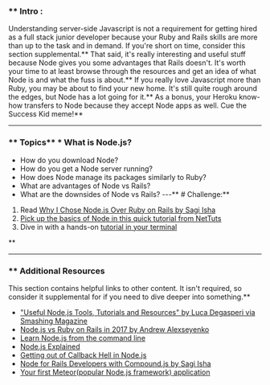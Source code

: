### ** Intro :
>
Understanding server-side Javascript is not a requirement for getting hired as a full stack junior developer because your Ruby and Rails skills are more than up to the task and in demand.  If you're short on time, consider this section supplemental.** That said, it's really interesting and useful stuff because Node gives you some advantages that Rails doesn't.  It's worth your time to at least browse through the resources and get an idea of what Node is and what the fuss is about.** If you really love Javascript more than Ruby, you may be about to find your new home.  It's still quite rough around the edges, but Node has a lot going for it.** As a bonus, your Heroku know-how transfers to Node because they accept Node apps as well.  Cue the Success Kid meme!** 

---


### ** Topics** * What is Node.js?
* How do you download Node?
* How do you get a Node server running?
* How does Node manage its packages similarly to Ruby?
* What are advantages of Node vs Rails?
* What are the downsides of Node vs Rails?
---** # Challenge:** <div class="lesson-content__panel" markdown="1">
1. Read [Why I Chose Node.js Over Ruby on Rails by Sagi Isha](https://medium.com/what-i-learned-building/905b0d7d15c3)
2. [Pick up the basics of Node in this quick tutorial from NetTuts](http://net.tutsplus.com/tutorials/javascript-ajax/node-js-for-beginners/)
3. Dive in with a hands-on [tutorial in your terminal](https://github.com/workshopper/learnyounode)
</div>** 

---


### ** Additional Resources
This section contains helpful links to other content. It isn't required, so consider it supplemental for if you need to dive deeper into something.** 

* ["Useful Node.js Tools, Tutorials and Resources" by Luca Degasperi via Smashing Magazine](http://coding.smashingmagazine.com/2011/09/16/useful-node-js-tools-tutorials-and-resources/)
* [Node.js vs Ruby on Rails in 2017 by Andrew Alexseyenko](http://blog.techmagic.co/nodejs-vs-ruby-on-rails-comparison-2017-which-is-the-best-for-web-development/)
* [Learn Node.js from the command line](https://github.com/rvagg/learnyounode)
* [Node.js Explained](http://kunkle.org/nodejs-explained-pres/)
* [Getting out of Callback Hell in Node.js](http://strongloop.com/strongblog/node-js-callback-hell-promises-generators/)
* [Node for Rails Developers with Compound.js by Sagi Isha](https://medium.com/what-i-learned-building/e490fb9c0c73)
* [Your first Meteor(popular Node.js framework) application](http://meteortips.com/book/)

